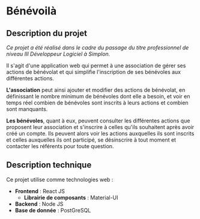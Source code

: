 # Bénévoilà

## Description du projet
_Ce projet a été réalisé dans le cadre du passage du titre professionnel de niveau III Développeur Logiciel à Simplon._

Il s'agit d'une application web qui permet à une association de gérer ses actions de bénévolat et qui simplifie l'inscription de ses bénévoles aux différentes actions.

__L'association__ peut ainsi ajouter et modifier des actions de bénévolat, en définissant le nombre minimum de bénévoles dont elle a besoin, et voir en temps réel combien de bénévoles sont inscrits à leurs actions et combien sont manquants.

__Les bénévoles__, quant à eux, peuvent consulter les différentes actions que proposent leur association et s'inscrire à celles qu'ils souhaitent après avoir créé un compte. Ils peuvent alors voir les actions auxquelles ils sont inscrits et celles auxquelles ils ont participé, se désinscrire à tout moment et contacter les référents pour toute question.

## Description technique

Ce projet utilise comme technologies web :
- __Frontend__ : React JS  
    * __Librairie de composants__ : Material-UI
- __Backend__ : Node JS
- __Base de donnée__ : PostGreSQL
